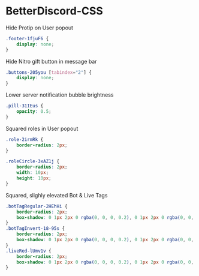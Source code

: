 # BetterDiscord-CSS


Hide Protip on User popout
```css
.footer-1fjuF6 {
    display: none;
}

```

Hide Nitro gift button in message bar
```css
.buttons-205you [tabindex="2"] {
    display: none;
}
```

Lower server notification bubble brightness
```css
.pill-31IEus {
    opacity: 0.5;
}
```

Squared roles in User popout
```css
.role-2irmRk {
    border-radius: 2px;
}

.roleCircle-3xAZ1j {
    border-radius: 2px;
    width: 10px;
    height: 10px;
}
```

Squared, slighly elevated Bot & Live Tags
```css
.botTagRegular-2HEhHi {
    border-radius: 2px;
    box-shadow: 0 1px 2px 0 rgba(0, 0, 0, 0.2), 0 1px 2px 0 rgba(0, 0, 0, 0.19);
}
.botTagInvert-18-95s {
    border-radius: 2px;
    box-shadow: 0 1px 2px 0 rgba(0, 0, 0, 0.2), 0 1px 2px 0 rgba(0, 0, 0, 0.19);
}
.liveRed-lUmv1v {
    border-radius: 2px;
    box-shadow: 0 1px 2px 0 rgba(0, 0, 0, 0.2), 0 1px 2px 0 rgba(0, 0, 0, 0.19);
}
```
